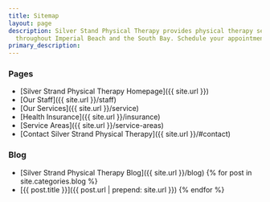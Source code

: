 ```yaml
---
title: Sitemap
layout: page
description: Silver Stand Physical Therapy provides physical therapy services to patients
  throughout Imperial Beach and the South Bay. Schedule your appointment today!
primary_description:
---
```


### Pages

- [Silver Strand Physical Therapy Homepage]({{ site.url }})
- [Our Staff]({{ site.url }}/staff)
- [Our Services]({{ site.url }}/service)
- [Health Insurance]({{ site.url }}/insurance)
- [Service Areas]({{ site.url }}/service-areas)
- [Contact Silver Strand Physical Therapy]({{ site.url }}/#contact)

### Blog

- [Silver Strand Physical Therapy Blog]({{ site.url }}/blog)
{% for post in site.categories.blog %}
- [{{ post.title }}]({{ post.url | prepend: site.url }})
{% endfor %}
